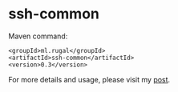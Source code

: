 ssh-common
==========

Maven command:  

    <groupId>ml.rugal</groupId>
    <artifactId>ssh-common</artifactId>
    <version>0.3</version>


For more details and usage, please visit my [post](http://rugal.ga/development/2014/07/20/ssh-common-for-my-own-archetype-released).
